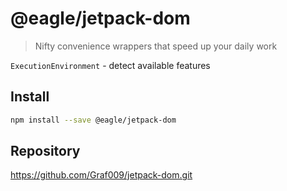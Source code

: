 # @eagle/jetpack-dom

> Nifty convenience wrappers that speed up your daily work

`ExecutionEnvironment` - detect available features

## Install

```sh
npm install --save @eagle/jetpack-dom
```

## Repository

https://github.com/Graf009/jetpack-dom.git
